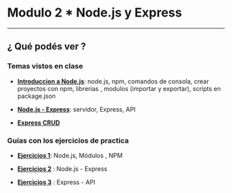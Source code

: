 # Modulo 2 * Node.js y Express

---

## ¿ Qué podés ver ?

### Temas vistos en clase

- [**Introduccion a Node.js**](https://github.com/eugenia1984/ada-introduccion-back-node/tree/main/modulo2/intro-nodejs): node.js, npm, comandos de consola, crear proyectos con npm, librerias , modulos (importar y exportar), scripts en package.json

- [**Node.js - Express**](https://github.com/eugenia1984/ada-introduccion-back-node/tree/main/modulo2/nodejs-express): servidor, Express, API

- [**Express CRUD**](https://github.com/eugenia1984/ada-introduccion-back-node/tree/main/modulo2/express-crud)

### Guías con los ejercicios de practica

- [**Ejercicios 1**](https://github.com/eugenia1984/ada-introduccion-back-node/tree/main/modulo2/ejercicios1): Node.js, Módulos , NPM

- [**Ejercicios 2**](https://github.com/eugenia1984/ada-introduccion-back-node/tree/main/modulo2/ejercicios2) : Node.js - Express

- [**Ejercicios 3**](https://github.com/eugenia1984/ada-introduccion-back-node/tree/main/modulo2/ejercicios3) : Express - API